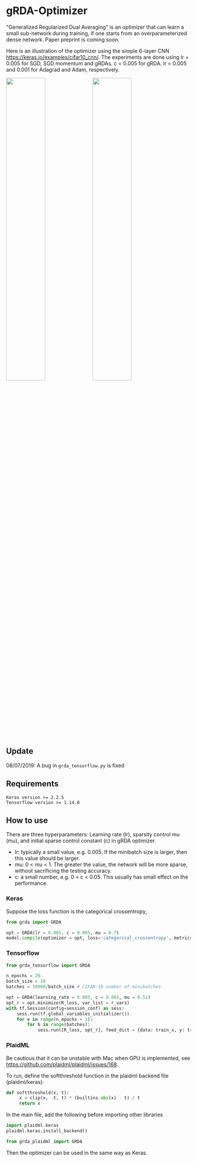 # gRDA-Optimizer

"Generalized Regularized Dual Averaging" is an optimizer that can learn a small sub-network during training, if one starts from an overparameterized dense network. Paper preprint is coming soon.

Here is an illustration of the optimizer using the simple 6-layer CNN https://keras.io/examples/cifar10_cnn/. The experiments are done using lr = 0.005 for SGD, SGD momentum and gRDAs. c = 0.005 for gRDA. lr = 0.005 and 0.001 for Adagrad and Adam, respectively.

<img src = 'https://github.com/donlan2710/gRDA-Optimizer/blob/master/pics/cifar_cnn_acc_test_multiopt.png' width=46%/> <img src = 'https://github.com/donlan2710/gRDA-Optimizer/blob/master/pics/cifar_cnn_nonzero_weights_multiopt.png' width=46%/>

## Update

08/07/2019: A bug in ```grda_tensorflow.py``` is fixed

## Requirements
    Keras version >= 2.2.5
    Tensorflow version >= 1.14.0

## How to use

There are three hyperparameters: Learning rate (lr), sparsity control mu (mu), and initial sparse control constant (c) in gRDA optimizer.

* lr: typically a small value, e.g. 0.005. If the minibatch size is larger, then this value should be larger.
* mu: 0 < mu < 1. The greater the value, the network will be more sparse, without sacrificing the testing accuracy.
* c: a small number, e.g. 0 < c < 0.05. This usually has small effect on the performance.

### Keras

Suppose the loss function is the categorical crossentropy,

``` python
from grda import GRDA

opt = GRDA(lr = 0.005, c = 0.005, mu = 0.7)
model.compile(optimizer = opt, loss='categorical_crossentropy', metrics=['accuracy'])
```

### Tensorflow
``` python
from grda_tensorflow import GRDA

n_epochs = 20
batch_size = 10
batches = 50000/batch_size # CIFAR-10 number of minibatches

opt = GRDA(learning_rate = 0.005, c = 0.005, mu = 0.51)
opt_r = opt.minimize(R_loss, var_list = r_vars)
with tf.Session(config=session_conf) as sess:
    sess.run(tf.global_variables_initializer())
    for e in range(n_epochs + 1):
        for b in range(batches):
            sess.run([R_loss, opt_r], feed_dict = {data: train_x, y: train_y})
```

### PlaidML 

Be cautious that it can be unstable with Mac when GPU is implemented, see https://github.com/plaidml/plaidml/issues/168. 

To run, define the softthreshold function in the plaidml backend file (plaidml/keras):

```python
def softthreshold(x, t):
     x = clip(x, -t, t) * (builtins.abs(x) - t) / t
     return x
```

In the main file, add the following before importing other libraries

```python
import plaidml.keras
plaidml.keras.install_backend()

from grda_plaidml import GRDA
```
Then the optimizer can be used in the same way as Keras.

